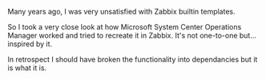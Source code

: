 Many years ago, I was very unsatisfied with Zabbix builtin templates.

So I took a very close look at how Microsoft System Center Operations Manager worked and tried to recreate it in Zabbix. It's not one-to-one but... inspired by it.

In retrospect I should have broken the functionality into dependancies but it is what it is.